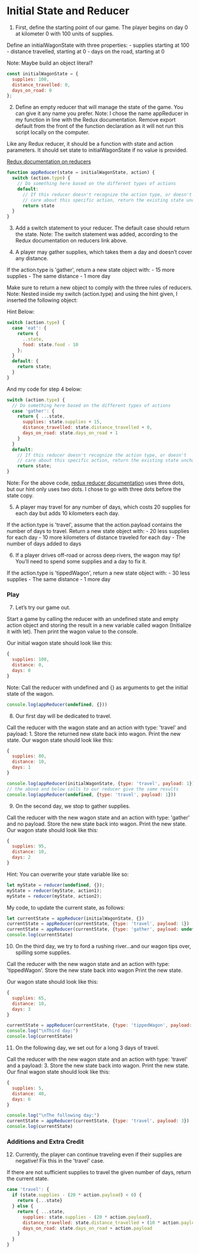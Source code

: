 # Initial State and Reducer

1. First, define the starting point of our game. The player begins on day 0 at kilometer 0 with 100 units of supplies.

  Define an initialWagonState with three properties:
    - supplies starting at 100
    - distance travelled, starting at 0
    - days on the road, starting at 0

  Note: Maybe build an object literal?

```javascript
const initialWagonState = {
  supplies: 100,
  distance_travelled: 0, 
  days_on_road: 0
};
```

2. Define an empty reducer that will manage the state of the game. You can give it any name you prefer. 
Note: I chose the name appReducer in my function in line with the Redux documentation. Remove export default from the front of the function declaration as it will not run this script locally on the computer.

  Like any Redux reducer, it should be a function with state and action parameters. It should set state to initialWagonState if no value is provided.

  [Redux documentation on reducers](https://redux.js.org/tutorials/fundamentals/part-3-state-actions-reducers)

```javascript
function appReducer(state = initialWagonState, action) {
  switch (action.type) {
    // Do something here based on the different types of actions
    default:
      // If this reducer doesn't recognize the action type, or doesn't
      // care about this specific action, return the existing state unchanged
      return state
  }
}
```

3. Add a switch statement to your reducer. The default case should return the state.
Note: The switch statement was added, according to the Redux documentation on reducers link above.

4. A player may gather supplies, which takes them a day and doesn’t cover any distance.

  If the action.type is 'gather', return a new state object with:
    - 15 more supplies
    - The same distance
    - 1 more day

  Make sure to return a new object to comply with the three rules of reducers.
  Note: Nested inside my switch (action.type) and using the hint given, I inserted the following object:

  Hint Below:
```javascript
switch (action.type) {
  case 'eat': {
    return {
      ..state,
      food: state.food - 10
    };
  }
  default: {
    return state;
  }
}
```
  And my code for step 4 below:

```javascript
switch (action.type) {
  // Do something here based on the different types of actions
  case 'gather': {
    return { ...state,
      supplies: state.supplies + 15,
      distance_travelled: state.distance_travelled + 0,
      days_on_road: state.days_on_road + 1
    }  
  }
  default:
    // If this reducer doesn't recognize the action type, or doesn't
    // care about this specific action, return the existing state unchanged
    return state;
}
```

  Note: For the above code, [redux reducer documentation](https://redux.js.org/tutorials/fundamentals/part-3-state-actions-reducers) uses three dots, but our hint only uses two dots. I chose to go with three dots before the state copy.

5. A player may travel for any number of days, which costs 20 supplies for each day but adds 10 kilometers each day.

  If the action.type is 'travel', assume that the action.payload contains the number of days to travel. Return a new state object with:
    - 20 less supplies for each day
    - 10 more kilometers of distance traveled for each day
    - The number of days added to days

6. If a player drives off-road or across deep rivers, the wagon may tip! You’ll need to spend some supplies and a day to fix it.

  If the action.type is 'tippedWagon', return a new state object with:
    - 30 less supplies
    - The same distance
    - 1 more day

### Play

7. Let’s try our game out.

  Start a game by calling the reducer with an undefined state and empty action object and storing the result in a new variable called wagon (Initialize it with let). Then print the wagon value to the console.

  Our initial wagon state should look like this:
```javascript
{
  supplies: 100,
  distance: 0,
  days: 0
}
```

  Note: Call the reducer with undefined and {} as arguments to get the initial state of the wagon.

```javascript 
console.log(appReducer(undefined, {}))
```

8. Our first day will be dedicated to travel.

Call the reducer with the wagon state and an action with type: 'travel' and payload: 1.
Store the returned new state back into wagon.
Print the new state.
Our wagon state should look like this:
```javascript
{
  supplies: 80,
  distance: 10,
  days: 1
}
```

```javascript
console.log(appReducer(initialWagonState, {type: 'travel', payload: 1}))
// the above and below calls to our reducer give the same results
console.log(appReducer(undefined, {type: 'travel', payload: 1}))
```

9. On the second day, we stop to gather supplies.

Call the reducer with the new wagon state and an action with type: 'gather' and no payload.
Store the new state back into wagon.
Print the new state.
Our wagon state should look like this:
```javascript
{
  supplies: 95,
  distance: 10,
  days: 2
}
```
Hint: You can overwrite your state variable like so:
```javascript
let myState = reducer(undefined, {});
myState = reducer(myState, action1);
myState = reducer(myState, action2);
```
My code, to update the current state, as follows:
```javascript
let currentState = appReducer(initialWagonState, {})
currentState = appReducer(currentState, {type: 'travel', payload: 1})
currentState = appReducer(currentState, {type: 'gather', payload: undefined})
console.log(currentState)
```

10. On the third day, we try to ford a rushing river…and our wagon tips over, spilling some supplies.

Call the reducer with the new wagon state and an action with type: 'tippedWagon'.
Store the new state back into wagon
Print the new state.

Our wagon state should look like this:

```javascript
{
  supplies: 65,
  distance: 10,
  days: 3
}
```

```javascript
currentState = appReducer(currentState, {type: 'tippedWagon', payload: undefined})
console.log("\nThird day:")
console.log(currentState)
```

11. On the following day, we set out for a long 3 days of travel.

Call the reducer with the new wagon state and an action with type: 'travel' and a payload: 3.
Store the new state back into wagon.
Print the new state.
Our final wagon state should look like this:
```javascript
{
  supplies: 5,
  distance: 40,
  days: 6
}
```

```javascript
console.log("\nThe following day:")
currentState = appReducer(currentState, {type: 'travel', payload: 3})
console.log(currentState)
```

### Additions and Extra Credit

12. Currently, the player can continue traveling even if their supplies are negative! Fix this in the 'travel' case.

If there are not sufficient supplies to travel the given number of days, return the current state.

```javascript
case 'travel': {
  if (state.supplies - (20 * action.payload) < 0) {
    return {...state}
  } else {
    return { ...state,
      supplies: state.supplies - (20 * action.payload),
      distance_travelled: state.distance_travelled + (10 * action.payload),
      days_on_road: state.days_on_road + action.payload
    }
  }
}
```

```javascript

```

```javascript

```

```javascript

```

```javascript

```

```javascript

```




